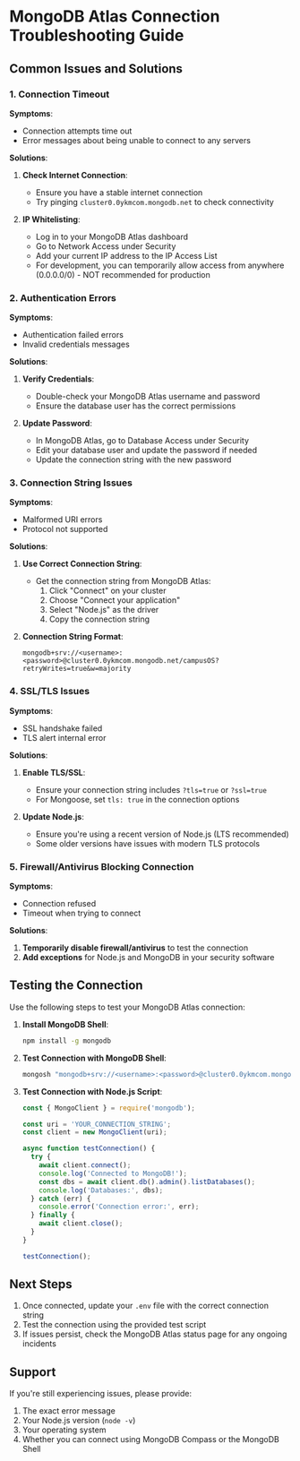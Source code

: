 # MongoDB Atlas Connection Troubleshooting Guide

## Common Issues and Solutions

### 1. Connection Timeout
**Symptoms**:
- Connection attempts time out
- Error messages about being unable to connect to any servers

**Solutions**:
1. **Check Internet Connection**:
   - Ensure you have a stable internet connection
   - Try pinging `cluster0.0ykmcom.mongodb.net` to check connectivity

2. **IP Whitelisting**:
   - Log in to your MongoDB Atlas dashboard
   - Go to Network Access under Security
   - Add your current IP address to the IP Access List
   - For development, you can temporarily allow access from anywhere (0.0.0.0/0) - NOT recommended for production

### 2. Authentication Errors
**Symptoms**:
- Authentication failed errors
- Invalid credentials messages

**Solutions**:
1. **Verify Credentials**:
   - Double-check your MongoDB Atlas username and password
   - Ensure the database user has the correct permissions

2. **Update Password**:
   - In MongoDB Atlas, go to Database Access under Security
   - Edit your database user and update the password if needed
   - Update the connection string with the new password

### 3. Connection String Issues
**Symptoms**:
- Malformed URI errors
- Protocol not supported

**Solutions**:
1. **Use Correct Connection String**:
   - Get the connection string from MongoDB Atlas:
     1. Click "Connect" on your cluster
     2. Choose "Connect your application"
     3. Select "Node.js" as the driver
     4. Copy the connection string

2. **Connection String Format**:
   ```
   mongodb+srv://<username>:<password>@cluster0.0ykmcom.mongodb.net/campusOS?retryWrites=true&w=majority
   ```

### 4. SSL/TLS Issues
**Symptoms**:
- SSL handshake failed
- TLS alert internal error

**Solutions**:
1. **Enable TLS/SSL**:
   - Ensure your connection string includes `?tls=true` or `?ssl=true`
   - For Mongoose, set `tls: true` in the connection options

2. **Update Node.js**:
   - Ensure you're using a recent version of Node.js (LTS recommended)
   - Some older versions have issues with modern TLS protocols

### 5. Firewall/Antivirus Blocking Connection
**Symptoms**:
- Connection refused
- Timeout when trying to connect

**Solutions**:
1. **Temporarily disable firewall/antivirus** to test the connection
2. **Add exceptions** for Node.js and MongoDB in your security software

## Testing the Connection

Use the following steps to test your MongoDB Atlas connection:

1. **Install MongoDB Shell**:
   ```bash
   npm install -g mongodb
   ```

2. **Test Connection with MongoDB Shell**:
   ```bash
   mongosh "mongodb+srv://<username>:<password>@cluster0.0ykmcom.mongodb.net/campusOS?retryWrites=true&w=majority"
   ```

3. **Test Connection with Node.js Script**:
   ```javascript
   const { MongoClient } = require('mongodb');
   
   const uri = 'YOUR_CONNECTION_STRING';
   const client = new MongoClient(uri);
   
   async function testConnection() {
     try {
       await client.connect();
       console.log('Connected to MongoDB!');
       const dbs = await client.db().admin().listDatabases();
       console.log('Databases:', dbs);
     } catch (err) {
       console.error('Connection error:', err);
     } finally {
       await client.close();
     }
   }
   
   testConnection();
   ```

## Next Steps

1. Once connected, update your `.env` file with the correct connection string
2. Test the connection using the provided test script
3. If issues persist, check the MongoDB Atlas status page for any ongoing incidents

## Support

If you're still experiencing issues, please provide:
1. The exact error message
2. Your Node.js version (`node -v`)
3. Your operating system
4. Whether you can connect using MongoDB Compass or the MongoDB Shell
